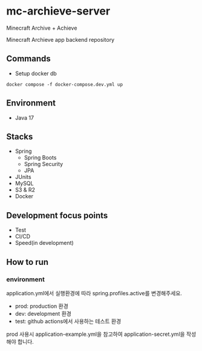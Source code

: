 # mc-archieve-server
Minecraft Archive + Achieve

Minecraft Archieve app backend repository

## Commands
- Setup docker db
```shell
docker compose -f docker-compose.dev.yml up
```

## Environment
- Java 17

## Stacks
- Spring
  - Spring Boots
  - Spring Security
  - JPA
- JUnits
- MySQL
- S3 & R2
- Docker

## Development focus points
- Test
- CI/CD
- Speed(in development)

## How to run
### environment
application.yml에서 실행환경에 따라 spring.profiles.active를 변경해주세요.
- prod: production 환경
- dev: development 환경
- test: github actions에서 사용하는 테스트 환경

prod 사용시 application-example.yml을 참고하여 application-secret.yml을 작성해야 합니다.